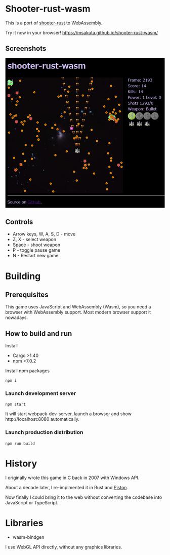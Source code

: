 # Shooter-rust-wasm

This is a port of [shooter-rust](https://github.com/msakuta/shooter-rust) to WebAssembly.

Try it now in your browser! https://msakuta.github.io/shooter-rust-wasm/

## Screenshots

![image](screenshots/screenshot01.jpg)


## Controls

* Arrow keys, W, A, S, D - move
* Z, X - select weapon
* Space - shoot weapon
* P - toggle pause game
* N - Restart new game


# Building

## Prerequisites

This game uses JavaScript and WebAssembly (Wasm), so you need a browser with WebAssembly support.
Most modern browser support it nowadays.



## How to build and run

Install

* Cargo >1.40
* npm >7.0.2

Install npm packages

    npm i

### Launch development server

    npm start

It will start webpack-dev-server, launch a browser and show http://localhost:8080 automatically.

### Launch production distribution

    npm run build

# History

I originally wrote this game in C back in 2007 with Windows API.

About a decade later, I re-implmented it in Rust and [Piston](https://github.com/PistonDevelopers/piston).

Now finally I could bring it to the web without converting
the codebase into JavaScript or TypeScript.


# Libraries

* wasm-bindgen

I use WebGL API directly, without any graphics libraries.
